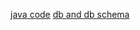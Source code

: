 [java code](https://github.com/jacneeley/media-rest-api/tree/main/src/main/java/com/learningtree/spring/boot_web_thymeleaf)
[db and db schema](https://github.com/jacneeley/media-rest-api/tree/main/src/main/resources)
